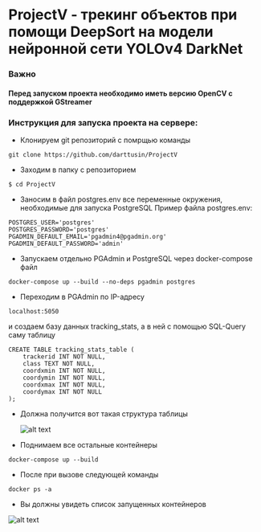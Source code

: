 # ProjectV - трекинг объектов при помощи DeepSort на модели нейронной сети YOLOv4 DarkNet
### Важно
#### Перед запуском проекта необходимо иметь версию OpenCV с поддержкой GStreamer
### Инструкция для запуска проекта на сервере:
- Клонируем git репозиторий с помрщью команды </br>
```
git clone https://github.com/darttusin/ProjectV
```
- Заходим в папку с репозиторием </br>
```
$ cd ProjectV
```
- Заносим в файл postgres.env все переменные окружения, необходимые для запуска PostgreSQL
Пример файла postgres.env:
```
POSTGRES_USER='postgres'
POSTGRES_PASSWORD='postgres'
PGADMIN_DEFAULT_EMAIL='pgadmin4@pgadmin.org'
PGADMIN_DEFAULT_PASSWORD='admin'
```
- Запускаем отдельно PGAdmin и PostgreSQL через docker-compose файл
```
docker-compose up --build --no-deps pgadmin postgres
```
- Переходим в PGAdmin по IP-адресу 
```
localhost:5050
```
 и создаем базу данных tracking_stats, а в ней с помощью SQL-Query саму таблицу
```
CREATE TABLE tracking_stats_table (
    trackerid INT NOT NULL,
    class TEXT NOT NULL,
    coordxmin INT NOT NULL,
    coordymin INT NOT NULL,
    coordxmax INT NOT NULL,
    coordymax INT NOT NULL
);
```
- Должна получится вот такая структура таблицы

     ![alt text](https://sun9-81.userapi.com/s/v1/if2/kJDwM1mggGm60ZxmlgDvEFnutT_3DY-LDTPu1E7P1euJhpyUOlWOgcV4nenYpqSBuQz5miMrW-G7Fo2r2yexjqhz.jpg?size=294x200&quality=96&type=album)

- Поднимаем все остальные контейнеры
```
docker-compose up --build
```
- После при вызове следующей команды
```
docker ps -a
```
- Вы должны увидеть список запущенных контейнеров

![alt text](https://sun9-17.userapi.com/s/v1/if2/GcnHbTA2-dX02bYUcRCGYf0SMwbedgfsRUSQ_7CI7BlFQezEHY2r-MectHhZ_bLmoMNQBEhS8nTN8knqhWfcTolj.jpg?size=1210x113&quality=96&type=album)

